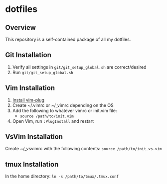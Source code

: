 dotfiles
===

## Overview

This repository is a self-contained package of all my dotfiles.

## Git Installation

1. Verify all settings in `git/git_setup_global.sh` are correct/desired
1. Run `git/git_setup_global.sh`

## Vim Installation

1. [Install vim-plug](https://github.com/junegunn/vim-plug)
1. Create ~/.vimrc or ~/\_vimrc depending on the OS
1. Add the following to whatever vimrc or init.vim file:
    * `source /path/to/init.vim`
1. Open Vim, run `:PlugInstall` and restart

## VsVim Installation

Create ~/\_vsvimrc with the following contents:
`source /path/to/init_vs.vim`

## tmux Installation

In the home directory: `ln -s /path/to/tmux/.tmux.conf`
